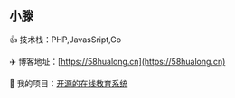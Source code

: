 ## 小滕

:+1: 技术栈：PHP,JavasSript,Go  
  
:airplane: 博客地址：[https://58hualong.cn](https://58hualong.cn)  
  
:beer: 我的项目：[开源的在线教育系统](https://meedu.vip)  
